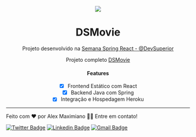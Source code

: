 <div align="center"><img src="https://devsuperior.com.br/_next/static/images/event_logo-05812d7a034d6637241a6f10ccc2db71.svg" /></div>
<h1 align="center">DSMovie</h1>
<p align="center">Projeto desenvolvido na <a href="https://devsuperior.com.br/evento-sds?episodio=1">Semana Spring React - @DevSuperior</a></p>

<p align="center">Projeto completo <a href="https://n4ow-dsmovie.netlify.app/">DSMovie</a></p>

<div align="center">
<h4>Features</h4>

- [x] Frontend Estático com React
- [x] Backend Java com Spring
- [x] Integração e Hospedagem Heroku
</div>
<hr>


Feito com ❤️ por Alex Maximiano 👋🏽 Entre em contato!

[![Twitter Badge](https://img.shields.io/badge/-@alexvmaximiano-1ca0f1?style=flat-square&labelColor=1ca0f1&logo=twitter&logoColor=white&link=https://twitter.com/alexvmaximiano)](https://twitter.com/alexvmaximiano) [![Linkedin Badge](https://img.shields.io/badge/-Alex-blue?style=flat-square&logo=Linkedin&logoColor=white&link=https://www.linkedin.com/in/alexvmaximiano/)](https://www.linkedin.com/in/alexvmaxiano/) 
[![Gmail Badge](https://img.shields.io/badge/-alexvmaximiano03@gmail.com-c14438?style=flat-square&logo=Gmail&logoColor=white&link=mailto:alexvmaximiano03@gmail.com)](mailto:alexvmaximiano03@gmail.com)
